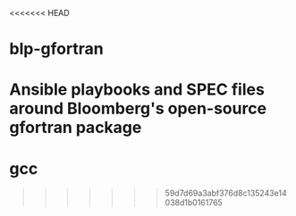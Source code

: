 <<<<<<< HEAD
# blp-gfortran
Ansible playbooks and SPEC files around Bloomberg's open-source gfortran package
=======
# gcc
>>>>>>> 59d7d69a3abf376d8c135243e14038d1b0161765
